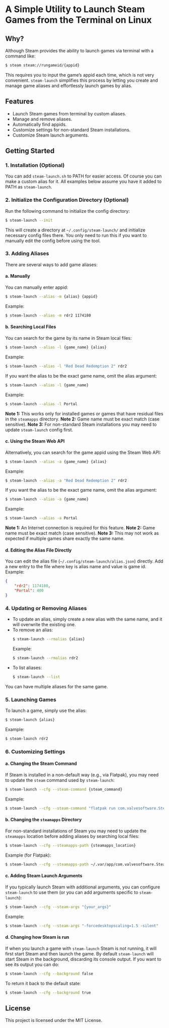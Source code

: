 
# A Simple Utility to Launch Steam Games from the Terminal on Linux

## Why?

Although Steam provides the ability to launch games via terminal with a command like:
```bash
$ steam steam://rungameid/{appid}
```
This requires you to input the game’s appid each time, which is not very convenient. `steam-launch` simplifies this process by letting you create and manage game aliases and effortlessly launch games by alias.

## Features

- Launch Steam games from terminal by custom aliases.
- Manage and remove aliases.
- Automatically find appids.
- Customize settings for non-standard Steam installations.
- Customize Steam launch arguments.

## Getting Started

### 1. Installation (Optional)

You can add `steam-launch.sh` to PATH for easier access. Of course you can make a custom alias for it. All examples below assume you have it added to PATH as `steam-launch`.

### 2. Initialize the Configuration Directory (Optional)

Run the following command to initialize the config directory:
```bash
$ steam-launch --init
```
This will create a directory at `~/.config/steam-launch/` and initialize necessary config files there. You only need to run this if you want to manually edit the config before using the tool.

### 3. Adding Aliases

There are several ways to add game aliases:
#### a. Manually
You can manually enter appid:
```bash
$ steam-launch --alias -m {alias} {appid}
```
Example:
```bash
$ steam-launch --alias -m rdr2 1174180
```
#### b. Searching Local Files
You can search for the game by its name in Steam local files:
```bash
$ steam-launch --alias -l {game_name} {alias}
```
Example:
```bash
$ steam-launch --alias -l "Red Dead Redemption 2" rdr2
```
If you want the alias to be the exact game name, omit the alias argument:
```bash
$ steam-launch --alias -l {game_name}
```
Example:
```bash
$ steam-launch --alias -l Portal
```
**Note 1:** This works only for installed games or games that have residual files in the `steamapps` directory.
**Note 2:** Game name must be exact match (case sensitive).
**Note 3:** For non-standard Steam installations you may need to update `steam-launch` config first.
#### c. Using the Steam Web API
Alternatively, you can search for the game appid using the Steam Web API:
```bash
$ steam-launch --alias -a {game_name} {alias}
```
Example:
```bash
$ steam-launch --alias -a "Red Dead Redemption 2" rdr2
```
If you want the alias to be the exact game name, omit the alias argument:
```bash
$ steam-launch --alias -a {game_name}
```
Example:
```bash
$ steam-launch --alias -a Portal
```
**Note 1:** An Internet connection is required for this feature.
**Note 2:** Game name must be exact match (case sensitive).
**Note 3:** This may not work as expected if multiple games share exactly the same name.
#### d. Editing the Alias File Directly
You can edit the alias file (`~/.config/steam-launch/alias.json`) directly. Add a new entry to the file where key is alias name and value is game id.
Example:
```json
{
    "rdr2": 1174180,
    "Portal": 400
}
```
### 4. Updating or Removing Aliases

- To update an alias, simply create a new alias with the same name, and it will overwrite the existing one.
- To remove an alias:
  ```bash
  $ steam-launch --rmalias {alias}
  ```
  Example:
  ```bash
  $ steam-launch --rmalias rdr2
  ```
- To list aliases:
  ```bash
  $ steam-launch --list
  ```
You can have multiple aliases for the same game.

### 5. Launching Games

To launch a game, simply use the alias:
```bash
$ steam-launch {alias}
```
Example:
```bash
$ steam-launch rdr2
```

### 6. Customizing Settings

#### a. Changing the Steam Command

If Steam is installed in a non-default way (e.g., via Flatpak), you may need to update the `steam` command used by `steam-launch`:
```bash
$ steam-launch --cfg --steam-command {steam_command}
```
Example:
```bash
$ steam-launch --cfg --steam-command "flatpak run com.valvesoftware.Steam"
```

#### b. Changing the `steamapps` Directory

For non-standard installations of Steam you may need to update the `steamapps` location before adding aliases by searching local files:
```bash
$ steam-launch --cfg --steamapps-path {steamapps_location}
```
Example (for Flatpak):
```bash
$ steam-launch --cfg --steamapps-path ~/.var/app/com.valvesoftware.Steam/.steam/steam/steamapps
```

#### c. Adding Steam Launch Arguments

If you typically launch Steam with additional arguments, you can configure `steam-launch` to use them (or you can add arguments specific to `steam-launch`):
```bash
$ steam-launch --cfg --steam-args "{your_args}"
```
Example:
```bash
$ steam-launch --cfg --steam-args "-forcedesktopscaling=1.5 -silent"
```

#### d. Changing how Steam is run

If when you launch a game with `steam-launch` Steam is not running, it will first start Steam and then launch the game. By default `steam-launch` will start Steam in the background, discarding its console output. If you want to see its output you can do:
```bash
$ steam-launch --cfg --background false
```
To return it back to the default state:
```bash
$ steam-launch --cfg --background true
```
## License

This project is licensed under the MIT License.
